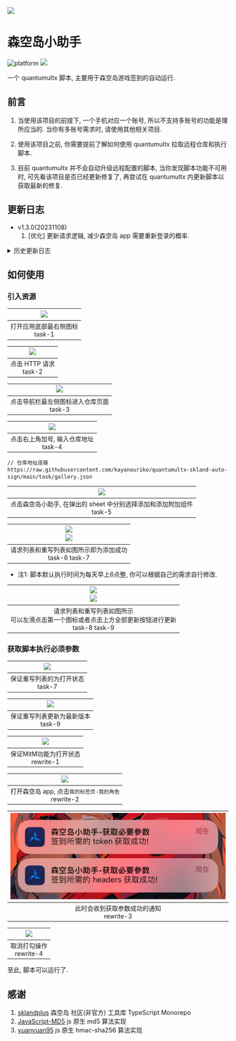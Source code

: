 ![](./assets/logo.png)
# 森空岛小助手

![platform](https://img.shields.io/badge/platform-quantumultx-lightgrey.svg) ![](https://img.shields.io/badge/release-1.2.0-blue)

一个 quantumultx 脚本, 主要用于森空岛游戏签到的自动运行.

## 前言

1. 当使用该项目的前提下, 一个手机对应一个账号, 所以不支持多账号的功能是理所应当的. 当你有多账号需求时, 请使用其他相关项目.

2. 使用该项目之前, 你需要提前了解如何使用 quantumultx 拉取远程仓库和执行脚本.

3. 目前 quantumultx 并不会自动升级远程配置的脚本, 当你发现脚本功能不可用时, 可先看该项目是否已经更新修复了, 再尝试在 quantumultx 内更新脚本以获取最新的修复.

## 更新日志

* v1.3.0(20231108)
  1. [优化] 更新请求逻辑, 减少森空岛 app 需要重新登录的概率.

<details>
<summary>历史更新日志</summary>

* [重写文件] v1.2.0(20231017)
   1. [修复] 获取到的 token 需要解码后使用.

> 仅重写文件更新, 正常使用的用户不需要更新

* v1.2.0(20230921) 破坏性更新
    
    1. [新增] 支持森空岛账号绑定的所有明日方舟游戏角色进行签到.
    2. [修复] B服账号无法签到.
    3. [修复] 修正请求逻辑, 使用最新的鹰角签名请求头算法进行请求. [来自 @sklandplus](https://github.com/sklandplus/sklandplus)
    4. [BUG] 这版自动签到后有概率森空岛 app 需要重新登录, 不过 app 有一键登录功能, 也不算大问题, 找重写接口参数眼睛都找花了, 暂时先这样吧.

> 该版本需要同时更新脚本主体和重写列表, 并且需要重新获取必要参数, 详细请见下列 task-8 task-9 图例(如何更新), rewrite-2 图例(如何获取必要参数)

* v1.1.0(20230919)

    1. [脚本主体] 针对 yj 新增验证做出的临时修复. [@感谢参考逻辑](https://github.com/enpitsuLin/skland-daily-attendance)

> 森空岛昨天追加了加密签名, 目前临时修复了, 基本是模拟旧版本接口的参数. 
>
> 等新版 app 全面升级后, 这方法估计很快就失效了. 能用一天是一天吧.
>
> 只能期待后续等新版安卓包释出后有大佬反编译出算法, 还有 yj 不要给签到接口加上 CAPTCHA 验证.

* v1.0.0(20230908)    
    1. 初版 🎉
</details>

## 如何使用

### 引入资源

|     ![](./assets/task-1.png)     |
| :------------------------------: |
| 打开应用底部最右侧图标<br>task-1 |

| ![](./assets/task-2.png) |
| :----------------------: |
| 点击 HTTP 请求<br>task-2 |

|          ![](./assets/task-3.png)          |
| :----------------------------------------: |
| 点击导航栏最左侧图标进入仓库页面<br>task-3 |

|        ![](./assets/task-4.png)        |
| :------------------------------------: |
| 点击右上角加号, 输入仓库地址<br>task-4 |

```
// 仓库地址连接
https://raw.githubusercontent.com/kayanouriko/quantumultx-skland-auto-sign/main/task/gallery.json
```

|                        ![](./assets/task-5.png)                         |
| :---------------------------------------------------------------------: |
| 点击森空岛小助手, 在弹出的 sheet 中分别选择添加和添加附加组件<br>task-5 |

|  ![](./assets/task-6.png)<br>![](./assets/task-7.png)   |
| :-----------------------------------------------------: |
| 请求列表和重写列表如图所示即为添加成功<br>task-6 task-7 |

* 注1: 脚本默认执行时间为每天早上6点整, 你可以根据自己的需求自行修改.

|                         ![](./assets/task-8.png)<br>![](./assets/task-9.png)                          |
| :---------------------------------------------------------------------------------------------------: |
| 请求列表和重写列表如图所示<br>可以左滑点击第一个图标或者点击上方全部更新按钮进行更新<br>task-8 task-9 |

### 获取脚本执行必须参数

|      ![](./assets/task-7.png)      |
| :--------------------------------: |
| 保证重写列表的为打开状态<br>task-7 |

|       ![](./assets/task-9.png)       |
| :----------------------------------: |
| 保证重写列表更新为最新版本<br>task-9 |

|     ![](./assets/rewrite-1.png)     |
| :---------------------------------: |
| 保证MitM功能为打开状态<br>rewrite-1 |

|              ![](./assets/rewrite-2.png)               |
| :----------------------------------------------------: |
| 打开森空岛 app, 点击`我的标签页-我的角色`<br>rewrite-2 |

|        ![](./assets/rewrite-3.png)        |
| :---------------------------------------: |
| 此时会收到获取参数成功的通知<br>rewrite-3 |

| ![](./assets/rewrite-4.png) |
| :-------------------------: |
|  取消打勾操作<br>rewrite-4  |

至此, 脚本可以运行了.

## 感谢

1. [sklandplus](https://github.com/sklandplus/sklandplus) 森空岛 社区(非官方) 工具库 TypeScript Monorepo
2. [JavaScript-MD5](https://github.com/blueimp/JavaScript-MD5) js 原生 md5 算法实现
3. [yuanyuan95](https://blog.csdn.net/yuanyuan95/article/details/127811272) js 原生 hmac-sha256 算法实现 
